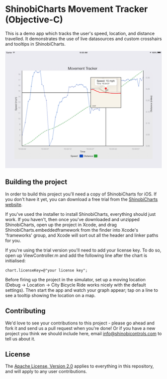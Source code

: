 ShinobiCharts Movement Tracker (Objective-C)
=====================

This is a demo app which tracks the user's speed, location, and distance travelled. It demonstrates the use of live datasources and custom crosshairs and tooltips in ShinobiCharts.

![Screenshot](screenshot.png?raw=true)

Building the project
------------------

In order to build this project you'll need a copy of ShinobiCharts for iOS. If you don't have it yet, you can download a free trial from the [ShinobiCharts website](http://www.shinobicontrols.com/ios/shinobicharts/).

If you've used the installer to install ShinobiCharts, everything should just work. If you haven't, then once you've downloaded and unzipped ShinobiCharts, open up the project in Xcode, and drag ShinobiCharts.embeddedframework from the finder into Xcode's 'frameworks' group, and Xcode will sort out all the header and linker paths for you.

If you're using the trial version you'll need to add your license key. To do so, open up ViewController.m and add the following line after the chart is initialised:

    chart.licenseKey=@"your license key";

Before firing up the project in the simulator, set up a moving location (Debug -> Location -> City Bicycle Ride works nicely with the default settings). Then start the app and watch your graph appear; tap on a line to see a tooltip showing the location on a map.


Contributing
------------

We'd love to see your contributions to this project - please go ahead and fork it and send us a pull request when you're done! Or if you have a new project you think we should include here, email info@shinobicontrols.com to tell us about it.

License
-------

The [Apache License, Version 2.0](license.txt) applies to everything in this repository, and will apply to any user contributions.

